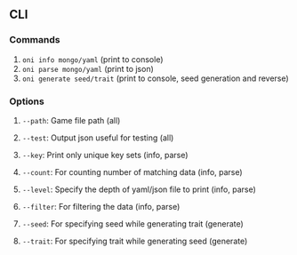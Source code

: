 ## CLI 
### Commands
1. `oni info mongo/yaml` (print to console)
2. `oni parse mongo/yaml` (print to json)
3. `oni generate seed/trait` (print to console, seed generation and reverse)

### Options
1. `--path`: Game file path (all)
2. `--test`: Output json useful for testing (all)

3. `--key`: Print only unique key sets (info, parse)
4. `--count`: For counting number of matching data (info, parse)
5. `--level`: Specify the depth of yaml/json file to print (info, parse)
6. `--filter`: For filtering the data (info, parse)

7. `--seed`: For specifying seed while generating trait (generate)
8. `--trait`: For specifying trait while generating seed (generate)